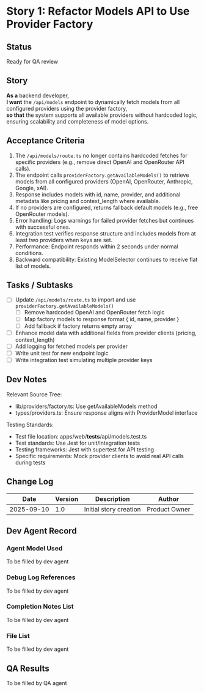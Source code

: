 # Story 1: Refactor Models API to Use Provider Factory

## Status
Ready for QA review

## Story
**As a** backend developer,  
**I want** the `/api/models` endpoint to dynamically fetch models from all configured providers using the provider factory,  
**so that** the system supports all available providers without hardcoded logic, ensuring scalability and completeness of model options.

## Acceptance Criteria
1. The `/api/models/route.ts` no longer contains hardcoded fetches for specific providers (e.g., remove direct OpenAI and OpenRouter API calls).
2. The endpoint calls `providerFactory.getAvailableModels()` to retrieve models from all configured providers (OpenAI, OpenRouter, Anthropic, Google, xAI).
3. Response includes models with id, name, provider, and additional metadata like pricing and context_length where available.
4. If no providers are configured, returns fallback default models (e.g., free OpenRouter models).
5. Error handling: Logs warnings for failed provider fetches but continues with successful ones.
6. Integration test verifies response structure and includes models from at least two providers when keys are set.
7. Performance: Endpoint responds within 2 seconds under normal conditions.
8. Backward compatibility: Existing ModelSelector continues to receive flat list of models.

## Tasks / Subtasks
- [ ] Update `/api/models/route.ts` to import and use `providerFactory.getAvailableModels()`
  - [ ] Remove hardcoded OpenAI and OpenRouter fetch logic
  - [ ] Map factory models to response format { id, name, provider }
  - [ ] Add fallback if factory returns empty array
- [ ] Enhance model data with additional fields from provider clients (pricing, context_length)
- [ ] Add logging for fetched models per provider
- [ ] Write unit test for new endpoint logic
- [ ] Write integration test simulating multiple provider keys

## Dev Notes
Relevant Source Tree:
- lib/providers/factory.ts: Use getAvailableModels method
- types/providers.ts: Ensure response aligns with ProviderModel interface

Testing Standards:
- Test file location: apps/web/__tests__/api/models.test.ts
- Test standards: Use Jest for unit/integration tests
- Testing frameworks: Jest with supertest for API testing
- Specific requirements: Mock provider clients to avoid real API calls during tests

## Change Log
| Date | Version | Description | Author |
|------|---------|-------------|--------|
| 2025-09-10 | 1.0 | Initial story creation | Product Owner |

## Dev Agent Record
### Agent Model Used
To be filled by dev agent

### Debug Log References
To be filled by dev agent

### Completion Notes List
To be filled by dev agent

### File List
To be filled by dev agent

## QA Results
To be filled by QA agent